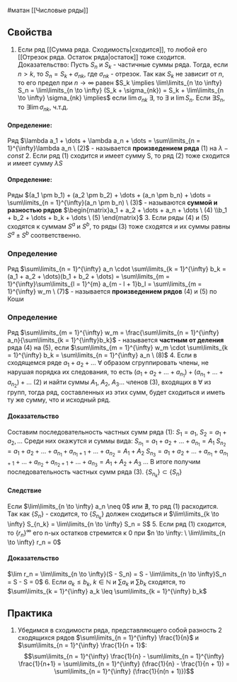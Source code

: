 #матан 
[[Числовые ряды]]
## Свойства
1. Если ряд [[Сумма ряда. Сходимость|сходится]], то любой его [[Отрезок ряда. Остаток ряда|остаток]] тоже сходится.
	Доказательство: Пусть $S_n$ и $S_k$ - частичные суммы ряда. Тогда, если $n > k$, то $S_n = S_k + \sigma_{nk}$, где $\sigma_{nk}$ - отрезок. Так как $S_k$ не зависит от $n$, то его предел при $n \to \infty$ равен $S_k \implies \lim\limits_{n \to \infty} S_n = \lim\limits_{n \to \infty} (S_k + \sigma_{nk}) = S_k + \lim\limits_{n \to \infty} \sigma_{nk} \implies$ если $\lim \sigma_{nk} \ \exists$, то $\exists$ и $\lim S_n$. Если $\exists S_n$, то $\exists \lim \sigma_{nk}$, ч.т.д.
#### Определение:
Ряд $\lambda a_1 + \dots + \lambda a_n + \dots = \sum\limits_{n = 1}^{\infty}\lambda a_n \ (2)$ - называется **произведением ряда** (1) на $\lambda - const$
2. Если ряд (1) сходится и имеет сумму S, то ряд (2) тоже сходится и имеет сумму $\lambda S$
#### Определение: 
Ряды $(a_1 \pm b_1) + (a_2 \pm b_2) + \dots + (a_n \pm b_n) + \dots = \sum\limits_{n = 1}^{\infty}(a_n \pm b_n) \ (3)$ - называются **суммой и разностью рядов** $\begin{matrix}a_1 + a_2 + \dots + a_n + \dots \ (4) \\b_1 + b_2 + \dots + b_k + \dots \ (5) \end{matrix}$ 
3. Если ряды (4) и (5) сходятся к суммам $S^a$ и $S^b$, то ряды (3) тоже сходятся и их суммы равны $S^a \pm S^b$ соответственно.
### Определение
Ряд $\sum\limits_{n = 1}^{\infty} a_n \cdot \sum\limits_{k = 1}^{\infty} b_k = (a_1 + a_2 + \dots)(b_1 + b_2 + \dots) = \sum\limits_{m = 1}^{\infty}\sum\limits_{l = 1}^{m} a_{m - l + 1}b_l = \sum\limits_{m = 1}^{\infty} w_m \ (7)$ - называется **произведением рядов** (4) и (5) по Коши
### Определение
Ряд $\sum\limits_{m = 1}^{\infty} w_m = \frac{\sum\limits_{n = 1}^{\infty} a_n}{\sum\limits_{k = 1}^{\infty}b_k}$ - называется **частным от деления** ряда (4) на (5), если $\sum\limits_{m = 1}^{\infty} w_m \cdot  \sum\limits_{k = 1}^{\infty} b_k = \sum\limits_{n = 1}^{\infty} a_n \ (8)$
4. Если в сходящемся ряде $a_1 + a_2 + \dots$ $\forall$ образом сгруппировать члены, не нарушая порядка их следования, то есть $(a_1 + a_2 + \dots + a_{n_1}) + (a_{n_1} + \dots + a_{n_2}) + \dots \ (2)$ и найти суммы $A_1, \ A_2, \ A_3 \dots$ членов (3), входящих в $\forall$ из групп, тогда ряд, составленных из этих сумм, будет сходиться и иметь ту же сумму, что и исходный ряд.
#### Доказательство
Составим последовательность частных сумм ряда (1):
$S_1 = a_1, \ S_2 = a_1 + a_2, \dots$
Среди них окажутся и суммы вида:
$S_{n_1} = a_1 + a_2 + \dots + a_{n_1} = A_1$
$S_{n_2} = a_1 + a_2 + \dots + a_{n_1} + a_{n_1 + 1} + \dots + a_{n_2} = A_1 + A_2$
$S_{n_3} = a_1 + a_2 + \dots + a_{n_1} + a_{n_1 + 1} + \dots + a_{n_2} + a_{n_2 + 1} + \dots + a_{n_3} = A_1 + A_2 + A_3$
$\dots$
В итоге получим последовательность частных сумм ряда (3).
$\{ S_{n_k}\} \subset \{ S_n\}$
#### Следствие
Если $\lim\limits_{n \to \infty} a_n \neq 0$ или $\nexists$, то ряд (1) расходится.
Так как $\{ S_n\}$ - сходится, то $\{ S_{n_k}\}$ должен сходиться и $\lim\limits_{k \to \infty} S_{n_k} = \lim\limits_{n \to \infty} S_n = S$
5. Если ряд (1) сходится, то $\{ r_n\}^{\infty}$ его n-ых остатков стремится к 0 при $n \to \infty: \ \lim\limits_{n \to \infty} r_n = 0$
#### Доказательство
$\lim r_n = \lim\limits_{n \to \infty}(S - S_n) = S - \lim\limits_{n \to \infty}S_n = S - S = 0$
6. Если $a_k \leq b_k, \ k \in \mathbb{N}$ и $\sum a_k$ и $\sum b_k$ сходятся, то $\sum\limits_{k = 1}^{\infty} a_k \leq \sum\limits_{k = 1}^{\infty} b_k$
## Практика
1. Убедимся в сходимости ряда, представляющего собой разность 2 сходящихся рядов $\sum\limits_{n = 1}^{\infty} \frac{1}{n}$ и $\sum\limits_{n = 1}^{\infty} \frac{1}{n + 1}$:
	$$\sum\limits_{n = 1}^{\infty} \frac{1}{n} - \sum\limits_{n = 1}^{\infty} \frac{1}{n+1} = \sum\limits_{n = 1}^{\infty} (\frac{1}{n} - \frac{1}{n + 1}) = \sum\limits_{n = 1}^{\infty} (\frac{1}{n(n + 1)})$$